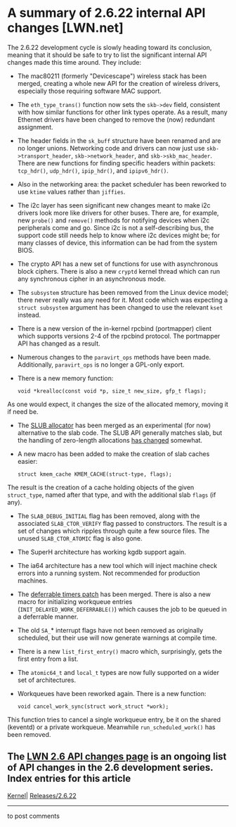 # A summary of 2.6.22 internal API changes [LWN.net]

The 2.6.22 development cycle is slowly heading toward its conclusion, meaning that it should be safe to try to list the significant internal API changes made this time around. They include: 

  * The mac80211 (formerly "Devicescape") wireless stack has been merged, creating a whole new API for the creation of wireless drivers, especially those requiring software MAC support. 

  * The `eth_type_trans()` function now sets the `skb->dev` field, consistent with how similar functions for other link types operate. As a result, many Ethernet drivers have been changed to remove the (now) redundant assignment. 

  * The header fields in the `sk_buff` structure have been renamed and are no longer unions. Networking code and drivers can now just use `skb->transport_header`, `skb->network_header`, and `skb->skb_mac_header`. There are new functions for finding specific headers within packets: `tcp_hdr()`, `udp_hdr()`, `ipip_hdr()`, and `ipipv6_hdr()`. 

  * Also in the networking area: the packet scheduler has been reworked to use `ktime` values rather than `jiffies`. 

  * The i2c layer has seen significant new changes meant to make i2c drivers look more like drivers for other buses. There are, for example, new `probe()` and `remove()` methods for notifying devices when i2c peripherals come and go. Since i2c is not a self-describing bus, the support code still needs help to know where i2c devices might be; for many classes of device, this information can be had from the system BIOS. 

  * The crypto API has a new set of functions for use with asynchronous block ciphers. There is also a new `cryptd` kernel thread which can run any synchronous cipher in an asynchronous mode. 

  * The `subsystem` structure has been removed from the Linux device model; there never really was any need for it. Most code which was expecting a `struct subsystem` argument has been changed to use the relevant `kset` instead. 

  * There is a new version of the in-kernel rpcbind (portmapper) client which supports versions 2-4 of the rpcbind protocol. The portmapper API has changed as a result. 

  * Numerous changes to the `paravirt_ops` methods have been made. Additionally, `paravirt_ops` is no longer a GPL-only export. 

  * There is a new memory function: 
        
        void *krealloc(const void *p, size_t new_size, gfp_t flags);
        

As one would expect, it changes the size of the allocated memory, moving it if need be. 

  * The [SLUB allocator](http://lwn.net/Articles/229984/) has been merged as an experimental (for now) alternative to the slab code. The SLUB API generally matches slab, but the handling of zero-length allocations [has changed](http://lwn.net/Articles/236920/) somewhat. 

  * A new macro has been added to make the creation of slab caches easier: 
        
        struct kmem_cache KMEM_CACHE(struct-type, flags);
        

The result is the creation of a cache holding objects of the given `struct_type`, named after that type, and with the additional slab `flags` (if any). 

  * The `SLAB_DEBUG_INITIAL` flag has been removed, along with the associated `SLAB_CTOR_VERIFY` flag passed to constructors. The result is a set of changes which ripples through quite a few source files. The unused `SLAB_CTOR_ATOMIC` flag is also gone. 

  * The SuperH architecture has working kgdb support again. 

  * The ia64 architecture has a new tool which will inject machine check errors into a running system. Not recommended for production machines. 

  * The [deferrable timers patch](http://lwn.net/Articles/228143/) has been merged. There is also a new macro for initializing workqueue entries (`INIT_DELAYED_WORK_DEFERRABLE()`) which causes the job to be queued in a deferrable manner. 

  * The old `SA_`* interrupt flags have not been removed as originally scheduled, but their use will now generate warnings at compile time. 

  * There is a new `list_first_entry()` macro which, surprisingly, gets the first entry from a list. 

  * The `atomic64_t` and `local_t` types are now fully supported on a wider set of architectures. 

  * Workqueues have been reworked again. There is a new function: 
        
        void cancel_work_sync(struct work_struct *work);
        

This function tries to cancel a single workqueue entry, be it on the shared (keventd) or a private workqueue. Meanwhile `run_scheduled_work()` has been removed. 




The [LWN 2.6 API changes page](/Articles/2.6-kernel-api/) is an ongoing list of API changes in the 2.6 development series.  
Index entries for this article  
---  
[Kernel](/Kernel/Index)| [Releases/2.6.22](/Kernel/Index#Releases-2.6.22)  
  


* * *

to post comments 
